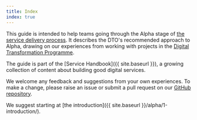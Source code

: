 ```yaml
---
title: Index
index: true
---
```


This guide is intended to help teams going through the Alpha stage of [the service delivery process](https://www.dto.gov.au/standard/service-design-and-delivery-process/). It describes the DTO's recommended approach to Alpha, drawing on our experiences from working with projects in the [Digital Transformation Programme](https://www.dto.gov.au/projects/).

The guide is part of the [Service Handbook]({{ site.baseurl }}), a growing collection of content about building good digital services.

We welcome any feedback and suggestions from your own experiences. To make a change, please raise an issue or submit a pull request on our [GitHub repository](https://github.com/ausdto/service-handbook).

We suggest starting at [the introduction]({{ site.baseurl }}/alpha/1-introduction/).
